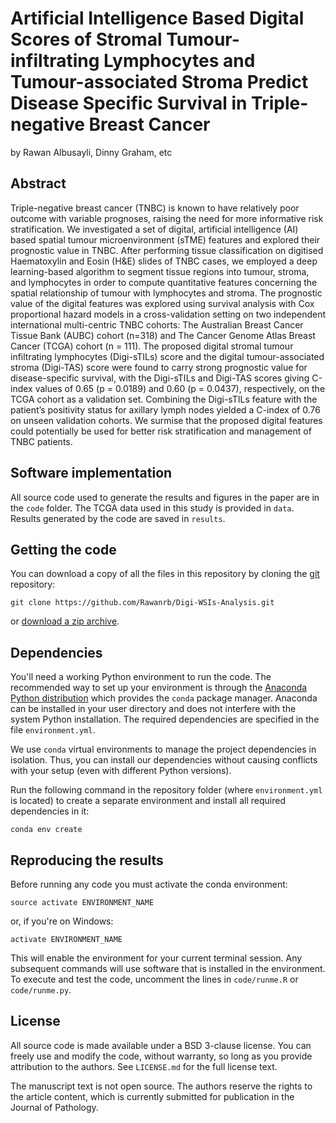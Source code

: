 # Artificial Intelligence Based Digital Scores of Stromal Tumour-infiltrating Lymphocytes and Tumour-associated Stroma Predict Disease Specific Survival in Triple-negative Breast Cancer
by
Rawan Albusayli,
Dinny Graham,
etc

## Abstract
Triple-negative breast cancer (TNBC) is known to have relatively poor 
outcome with variable prognoses, raising the need for more informative 
risk stratification. We investigated a set of digital, artificial intelligence (AI) 
based spatial tumour microenvironment (sTME) features and explored their prognostic 
value in TNBC. After performing tissue classification on digitised Haematoxylin and Eosin (H&E) 
slides of TNBC cases, we employed a deep learning-based algorithm to segment tissue regions into tumour, 
stroma, and lymphocytes in order to compute quantitative features concerning the spatial relationship of 
tumour with lymphocytes and stroma. The prognostic value of the digital features was explored using survival 
analysis with Cox proportional hazard models in a cross-validation setting on two independent international 
multi-centric TNBC cohorts: The Australian Breast Cancer Tissue Bank (AUBC) cohort (n=318) and 
The Cancer Genome Atlas Breast Cancer (TCGA) cohort (n = 111). The proposed digital stromal tumour infiltrating 
lymphocytes (Digi-sTILs) score and the digital tumour-associated stroma (Digi-TAS) score were found to carry strong 
prognostic value for disease-specific survival, with the Digi-sTILs and Digi-TAS scores giving C-index values of 0.65 (p = 0.0189) 
and 0.60 (p = 0.0437), respectively, on the TCGA cohort as a validation set. Combining the Digi-sTILs feature with the patient’s 
positivity status for axillary lymph nodes yielded a C-index of 0.76 on unseen validation cohorts. We surmise that the proposed 
digital features could potentially be used for better risk stratification and management of TNBC patients. 

## Software implementation

All source code used to generate the results and figures in the paper are in
the `code` folder.
The TCGA data used in this study is provided in `data`.
Results generated by the code are saved in `results`.

## Getting the code

You can download a copy of all the files in this repository by cloning the
[git](https://git-scm.com/) repository:

    git clone https://github.com/Rawanrb/Digi-WSIs-Analysis.git

or [download a zip archive](https://github.com/Rawanrb/Digi-WSIs-Analysis/archive/refs/heads/main.zip).

## Dependencies

You'll need a working Python environment to run the code.
The recommended way to set up your environment is through the
[Anaconda Python distribution](https://www.anaconda.com/download/) which
provides the `conda` package manager.
Anaconda can be installed in your user directory and does not interfere with
the system Python installation.
The required dependencies are specified in the file `environment.yml`.

We use `conda` virtual environments to manage the project dependencies in
isolation.
Thus, you can install our dependencies without causing conflicts with your
setup (even with different Python versions).

Run the following command in the repository folder (where `environment.yml`
is located) to create a separate environment and install all required
dependencies in it:

    conda env create


## Reproducing the results

Before running any code you must activate the conda environment:

    source activate ENVIRONMENT_NAME

or, if you're on Windows:

    activate ENVIRONMENT_NAME

This will enable the environment for your current terminal session.
Any subsequent commands will use software that is installed in the environment.
To execute and test the code, uncomment the lines in `code/runme.R` or `code/runme.py`.

## License 

All source code is made available under a BSD 3-clause license. You can freely
use and modify the code, without warranty, so long as you provide attribution
to the authors. See `LICENSE.md` for the full license text.

The manuscript text is not open source. The authors reserve the rights to the
article content, which is currently submitted for publication in the
Journal of Pathology.
